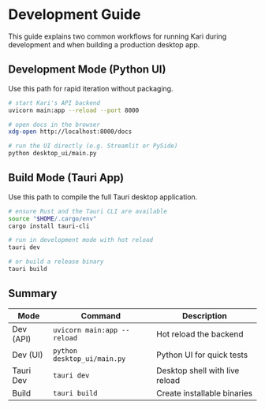 # Development Guide

This guide explains two common workflows for running Kari during development and when building a production desktop app.

## Development Mode (Python UI)

Use this path for rapid iteration without packaging.

```bash
# start Kari's API backend
uvicorn main:app --reload --port 8000

# open docs in the browser
xdg-open http://localhost:8000/docs

# run the UI directly (e.g. Streamlit or PySide)
python desktop_ui/main.py
```

## Build Mode (Tauri App)

Use this path to compile the full Tauri desktop application.

```bash
# ensure Rust and the Tauri CLI are available
source "$HOME/.cargo/env"
cargo install tauri-cli

# run in development mode with hot reload
tauri dev

# or build a release binary
tauri build
```

## Summary

| Mode          | Command                             | Description                         |
| ------------- | ----------------------------------- | ----------------------------------- |
| Dev (API)     | `uvicorn main:app --reload`         | Hot reload the backend              |
| Dev (UI)      | `python desktop_ui/main.py`         | Python UI for quick tests           |
| Tauri Dev     | `tauri dev`                         | Desktop shell with live reload      |
| Build         | `tauri build`                       | Create installable binaries         |

